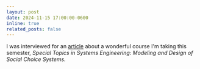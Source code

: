 ```yaml
---
layout: post
date: 2024-11-15 17:00:00-0600
inline: true
related_posts: false
---
```


I was interviewed for an [article](https://engineering.washu.edu/news/2024/Engineering-students-take-on-social-choice.html) about a wonderful course I'm taking this semester, *Special Topics in Systems Engineering: Modeling and Design of Social Choice Systems.*
